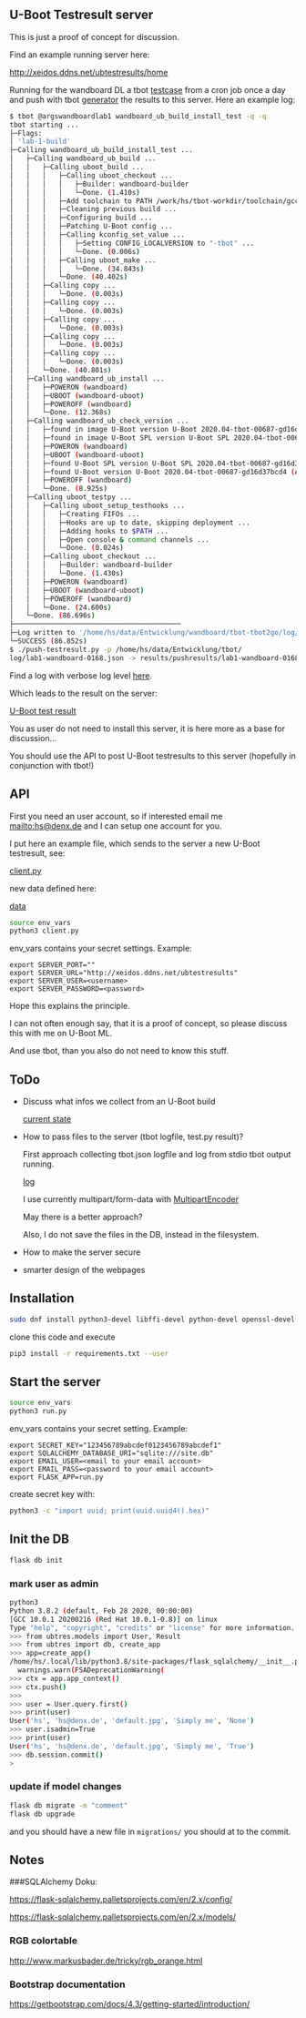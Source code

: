 ## U-Boot Testresult server

This is just a proof of concept for discussion.

Find an example running server here:

http://xeidos.ddns.net/ubtestresults/home

Running for the wandboard DL a tbot [testcase](https://github.com/EmbLux-Kft/tbot-tbot2go/blob/wandboard-devel-messe/tc/wandboard/tc_wandboard.py#L208)
from a cron job once a day and push with tbot [generator](https://github.com/EmbLux-Kft/tbot/blob/devel/generators/push-testresult.py)
the results to this server. Here an example log:

```bash
$ tbot @argswandboardlab1 wandboard_ub_build_install_test -q -q
tbot starting ...
├─Flags:
│ 'lab-1-build'
├─Calling wandboard_ub_build_install_test ...
│   ├─Calling wandboard_ub_build ...
│   │   ├─Calling uboot_build ...
│   │   │   ├─Calling uboot_checkout ...
│   │   │   │   ├─Builder: wandboard-builder
│   │   │   │   └─Done. (1.410s)
│   │   │   ├─Add toolchain to PATH /work/hs/tbot-workdir/toolchain/gcc-linaro-7.3.1-2018.05-x86_64_arm-linux-gnueabi/bin
│   │   │   ├─Cleaning previous build ...
│   │   │   ├─Configuring build ...
│   │   │   ├─Patching U-Boot config ...
│   │   │   ├─Calling kconfig_set_value ...
│   │   │   │   ├─Setting CONFIG_LOCALVERSION to "-tbot" ...
│   │   │   │   └─Done. (0.006s)
│   │   │   ├─Calling uboot_make ...
│   │   │   │   └─Done. (34.843s)
│   │   │   └─Done. (40.402s)
│   │   ├─Calling copy ...
│   │   │   └─Done. (0.003s)
│   │   ├─Calling copy ...
│   │   │   └─Done. (0.003s)
│   │   ├─Calling copy ...
│   │   │   └─Done. (0.003s)
│   │   ├─Calling copy ...
│   │   │   └─Done. (0.003s)
│   │   ├─Calling copy ...
│   │   │   └─Done. (0.003s)
│   │   └─Done. (40.801s)
│   ├─Calling wandboard_ub_install ...
│   │   ├─POWERON (wandboard)
│   │   ├─UBOOT (wandboard-uboot)
│   │   ├─POWEROFF (wandboard)
│   │   └─Done. (12.368s)
│   ├─Calling wandboard_ub_check_version ...
│   │   ├─found in image U-Boot version U-Boot 2020.04-tbot-00687-gd16d37bcd4 (Apr 28 2020 - 14:58:35 +0200)
│   │   ├─found in image U-Boot SPL version U-Boot SPL 2020.04-tbot-00687-gd16d37bcd4 (Apr 28 2020 - 14:58:35 +0200)
│   │   ├─POWERON (wandboard)
│   │   ├─UBOOT (wandboard-uboot)
│   │   ├─found U-Boot SPL version U-Boot SPL 2020.04-tbot-00687-gd16d37bcd4 (Apr 28 2020 - 14:58:35 +0200) installed
│   │   ├─found U-Boot version U-Boot 2020.04-tbot-00687-gd16d37bcd4 (Apr 28 2020 - 14:58:35 +0200) installed
│   │   ├─POWEROFF (wandboard)
│   │   └─Done. (8.925s)
│   ├─Calling uboot_testpy ...
│   │   ├─Calling uboot_setup_testhooks ...
│   │   │   ├─Creating FIFOs ...
│   │   │   ├─Hooks are up to date, skipping deployment ...
│   │   │   ├─Adding hooks to $PATH ...
│   │   │   ├─Open console & command channels ...
│   │   │   └─Done. (0.024s)
│   │   ├─Calling uboot_checkout ...
│   │   │   ├─Builder: wandboard-builder
│   │   │   └─Done. (1.430s)
│   │   ├─POWERON (wandboard)
│   │   ├─UBOOT (wandboard-uboot)
│   │   ├─POWEROFF (wandboard)
│   │   └─Done. (24.600s)
│   └─Done. (86.696s)
├─────────────────────────────────────────
├─Log written to '/home/hs/data/Entwicklung/wandboard/tbot-tbot2go/log/lab1-wandboard-0168.json'
└─SUCCESS (86.852s)
$ ./push-testresult.py -p /home/hs/data/Entwicklung/tbot/
log/lab1-wandboard-0168.json -> results/pushresults/lab1-wandboard-0168.txt
```

Find a log with verbose log level [here](LOG.md).

Which leads to the result on the server:

[U-Boot test result](http://xeidos.ddns.net/ubtestresults/result/45)

You as user do not need to install this server, it is here more as a base
for discussion...

You should use the API to post U-Boot testresults to this server (hopefully
in conjunction with tbot!)

## API

First you need an user account, so if interested email me <mailto:hs@denx.de> and I can setup one account for you.

I put here an example file, which sends to the server
a new U-Boot testresult, see:

[client.py](src/client.py)

new data defined here:

[data](src/client.py#L75)

```bash
source env_vars
python3 client.py
```

env_vars contains your secret settings. Example:

```
export SERVER_PORT=""
export SERVER_URL="http://xeidos.ddns.net/ubtestresults"
export SERVER_USER=<username>
export SERVER_PASSWORD=<password>
```

Hope this explains the principle.

I can not often enough say, that it is a proof of concept, so please
discuss this with me on U-Boot ML.

And use tbot, than you also do not need to know this stuff.

## ToDo

- Discuss what infos we collect from an U-Boot build

  [current state](src/ubtres/models.py#L103)

- How to pass files to the server (tbot logfile, test.py result)?

  First approach collecting tbot.json logfile and log from
  stdio tbot output running.

  [log](http://xeidos.ddns.net/ubtestresults/result/53)

  I use currently multipart/form-data
  with [MultipartEncoder](https://toolbelt.readthedocs.io/en/latest/uploading-data.html)

  May there is a better approach?

  Also, I do not save the files in the DB, instead in the filesystem.

- How to make the server secure
- smarter design of the webpages


## Installation

```bash
sudo dnf install python3-devel libffi-devel python-devel openssl-devel
```

clone this code and execute

```bash
pip3 install -r requirements.txt --user
```

## Start the server

```bash
source env_vars
python3 run.py
```

env_vars contains your secret setting. Example:

```
export SECRET_KEY="123456789abcdef0123456789abcdef1"
export SQLALCHEMY_DATABASE_URI="sqlite:///site.db"
export EMAIL_USER=<email to your email account>
export EMAIL_PASS=<password to your email account>
export FLASK_APP=run.py
```

create secret key with:

```bash
python3 -c "import uuid; print(uuid.uuid4().hex)"
```

## Init the DB

```bash
flask db init
```

### mark user as admin

```bash
python3
Python 3.8.2 (default, Feb 28 2020, 00:00:00) 
[GCC 10.0.1 20200216 (Red Hat 10.0.1-0.8)] on linux
Type "help", "copyright", "credits" or "license" for more information.
>>> from ubtres.models import User, Result
>>> from ubtres import db, create_app
>>> app=create_app()
/home/hs/.local/lib/python3.8/site-packages/flask_sqlalchemy/__init__.py:793: FSADeprecationWarning: SQLALCHEMY_TRACK_MODIFICATIONS adds significant overhead and will be disabled by default in the future.  Set it to True or False to suppress this warning.
  warnings.warn(FSADeprecationWarning(
>>> ctx = app.app_context()
>>> ctx.push()
>>> 
>>> user = User.query.first()
>>> print(user)
User('hs', 'hs@denx.de', 'default.jpg', 'Simply me', 'None')
>>> user.isadmin=True
>>> print(user)
User('hs', 'hs@denx.de', 'default.jpg', 'Simply me', 'True')
>>> db.session.commit()
>
```

### update if model changes

```bash
flask db migrate -m "comment"
flask db upgrade
```

and you should have a new file in ```migrations/```
you should at to the commit.


## Notes

###SQLAlchemy Doku:

https://flask-sqlalchemy.palletsprojects.com/en/2.x/config/

https://flask-sqlalchemy.palletsprojects.com/en/2.x/models/

### RGB colortable

http://www.markusbader.de/tricky/rgb_orange.html

### Bootstrap documentation

https://getbootstrap.com/docs/4.3/getting-started/introduction/
